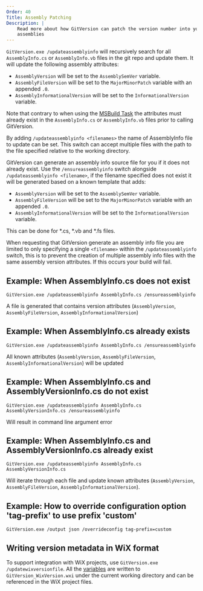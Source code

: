 ```yaml
---
Order: 40
Title: Assembly Patching
Description: |
    Read more about how GitVersion can patch the version number into your
    assemblies
---
```


`GitVersion.exe /updateassemblyinfo` will recursively search for all
`AssemblyInfo.cs` or `AssemblyInfo.vb` files in the git repo and update them.
It will update the following assembly attributes:

* `AssemblyVersion` will be set to the `AssemblySemVer` variable.
* `AssemblyFileVersion` will be set to the `MajorMinorPatch` variable with an
appended `.0`.
* `AssemblyInformationalVersion` will be set to the `InformationalVersion`
variable.

Note that contrary to when using the [MSBuild Task](msbuild-task) the
attributes must already exist in the `AssemblyInfo.cs` or `AssemblyInfo.vb`
files prior to calling GitVersion.

By adding `/updateassemblyinfo <filenames>` the name of AssemblyInfo file to
update can be set.  This switch can accept multiple files with the path to the
file specified relative to the working directory.

GitVersion can generate an assembly info source file for you if it does not
already exist.  Use the `/ensureassemblyinfo` switch alongside
`/updateassemblyinfo <filename>`, if the filename specified does not exist it
will be generated based on a known template that adds:

* `AssemblyVersion` will be set to the `AssemblySemVer` variable.
* `AssemblyFileVersion` will be set to the `MajorMinorPatch` variable with an
appended `.0`.
* `AssemblyInformationalVersion` will be set to the `InformationalVersion`
variable.

This can be done for *.cs, *.vb and *.fs files.

When requesting that GitVersion generate an assembly info file you are limited
to only specifying a single `<filename>` within the `/updateassemblyinfo`
switch, this is to prevent the creation of multiple assembly info files with the
same assembly version attributes.  If this occurs your build will fail.

## Example: When AssemblyInfo.cs does not exist

`GitVersion.exe /updateassemblyinfo AssemblyInfo.cs /ensureassemblyinfo`

A file is generated that contains version attributes (`AssemblyVersion`,
`AssemblyFileVersion`, `AssemblyInformationalVersion`)

## Example: When AssemblyInfo.cs already exists

`GitVersion.exe /updateassemblyinfo AssemblyInfo.cs /ensureassemblyinfo`

All known attributes (`AssemblyVersion`, `AssemblyFileVersion`,
`AssemblyInformationalVersion`) will be updated

## Example: When AssemblyInfo.cs and AssemblyVersionInfo.cs do not exist

`GitVersion.exe /updateassemblyinfo AssemblyInfo.cs AssemblyVersionInfo.cs /ensureassemblyinfo`

Will result in command line argument error

## Example: When AssemblyInfo.cs and AssemblyVersionInfo.cs already exist

`GitVersion.exe /updateassemblyinfo AssemblyInfo.cs AssemblyVersionInfo.cs`

Will iterate through each file and update known attributes (`AssemblyVersion`,
`AssemblyFileVersion`, `AssemblyInformationalVersion`).

## Example: How to override configuration option 'tag-prefix' to use prefix 'custom'

`GitVersion.exe /output json /overrideconfig tag-prefix=custom`

## Writing version metadata in WiX format

To support integration with WiX projects, use `GitVersion.exe /updatewixversionfile`.
All the [variables](../more-info/variables) are written to
`GitVersion_WixVersion.wxi` under the current working directory and can be
referenced in the WiX project files.

[docker]: https://hub.docker.com/r/gittools/gitversion
[choco]: http://chocolatey.org/packages/GitVersion.Portable
[brew]: https://formulae.brew.sh/formula-linux/gitversion
[tool]: https://www.nuget.org/packages/GitVersion.Tool/
[dotnet-tool]: https://docs.microsoft.com/en-us/dotnet/core/tools/global-tools#install-a-global-tool
